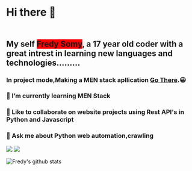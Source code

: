 # Hi there 👋
## <br>My self <span style="background-color:red;">Fredy Somy</span>, a 17 year old coder with a great intrest in learning new languages and technologies.........</br>



 ###   In project mode,Making a MEN stack apllication <a href="https://github.com/fredysomy/MEN-stack-login-register"> Go There</a>.😀<br>
 ### 🌱 I’m currently learning MEN Stack<br>
 ### 👬 Like to collaborate on website projects using Rest API's in Python and Javascript<br>
 ### 💬 Ask me about Python web automation,crawling
 
  [![](https://img.shields.io/badge/.-LinkedIn-Blue?style=for-the-badge&logo=linkedin)](https://www.linkedin.com/in/fredysomy/)
  [![](https://img.shields.io/badge/.-Gmail-Red?style=for-the-badge&logo=gmail)](mailto:fredysomy@gmail.com)
 
![Fredy's github stats](https://github-readme-stats.vercel.app/api?username=fredysomy&show_icons=true&hide=["issues"])
